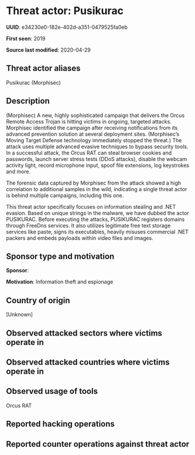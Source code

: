 # Threat actor: Pusikurac

**UUID**: e34230e0-182e-402d-a351-0479525fa0eb

**First seen**: 2019

**Source last modified**: 2020-04-29

## Threat actor aliases

Pusikurac (Morphisec)

## Description

(Morphisec) A new, highly sophisticated campaign that delivers the Orcus Remote Access Trojan is hitting victims in ongoing, targeted attacks. Morphisec identified the campaign after receiving notifications from its advanced prevention solution at several deployment sites. (Morphisec’s Moving Target Defense technology immediately stopped the threat.) The attack uses multiple advanced evasive techniques to bypass security tools. In a successful attack, the Orcus RAT can steal browser cookies and passwords, launch server stress tests (DDoS attacks), disable the webcam activity light, record microphone input, spoof file extensions, log keystrokes and more.

The forensic data captured by Morphisec from the attack showed a high correlation to additional samples in the wild, indicating a single threat actor is behind multiple campaigns, including this one.

This threat actor specifically focuses on information stealing and .NET evasion. Based on unique strings in the malware, we have dubbed the actor PUSIKURAC. Before executing the attacks, PUSIKURAC registers domains through FreeDns services. It also utilizes legitimate free text storage services like paste, signs its executables, heavily misuses commercial .NET packers and embeds payloads within video files and images.

## Sponsor type and motivation

**Sponsor**: 

**Motivation**: Information theft and espionage


## Country of origin

[Unknown]

## Observed attacked sectors where victims operate in



## Observed attacked countries where victims operate in



## Observed usage of tools

Orcus RAT

## Reported hacking operations



## Reported counter operations against threat actor





